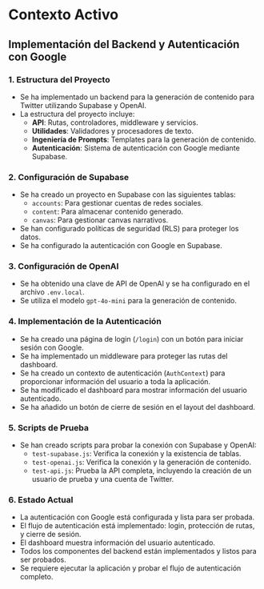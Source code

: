 # Contexto Activo

## Implementación del Backend y Autenticación con Google

### 1. Estructura del Proyecto

- Se ha implementado un backend para la generación de contenido para Twitter utilizando Supabase y OpenAI.
- La estructura del proyecto incluye:
  - **API**: Rutas, controladores, middleware y servicios.
  - **Utilidades**: Validadores y procesadores de texto.
  - **Ingeniería de Prompts**: Templates para la generación de contenido.
  - **Autenticación**: Sistema de autenticación con Google mediante Supabase.

### 2. Configuración de Supabase

- Se ha creado un proyecto en Supabase con las siguientes tablas:
  - `accounts`: Para gestionar cuentas de redes sociales.
  - `content`: Para almacenar contenido generado.
  - `canvas`: Para gestionar canvas narrativos.
- Se han configurado políticas de seguridad (RLS) para proteger los datos.
- Se ha configurado la autenticación con Google en Supabase.

### 3. Configuración de OpenAI

- Se ha obtenido una clave de API de OpenAI y se ha configurado en el archivo `.env.local`.
- Se utiliza el modelo `gpt-4o-mini` para la generación de contenido.

### 4. Implementación de la Autenticación

- Se ha creado una página de login (`/login`) con un botón para iniciar sesión con Google.
- Se ha implementado un middleware para proteger las rutas del dashboard.
- Se ha creado un contexto de autenticación (`AuthContext`) para proporcionar información del usuario a toda la aplicación.
- Se ha modificado el dashboard para mostrar información del usuario autenticado.
- Se ha añadido un botón de cierre de sesión en el layout del dashboard.

### 5. Scripts de Prueba

- Se han creado scripts para probar la conexión con Supabase y OpenAI:
  - `test-supabase.js`: Verifica la conexión y la existencia de tablas.
  - `test-openai.js`: Verifica la conexión y la generación de contenido.
  - `test-api.js`: Prueba la API completa, incluyendo la creación de un usuario de prueba y una cuenta de Twitter.

### 6. Estado Actual

- La autenticación con Google está configurada y lista para ser probada.
- El flujo de autenticación está implementado: login, protección de rutas, y cierre de sesión.
- El dashboard muestra información del usuario autenticado.
- Todos los componentes del backend están implementados y listos para ser probados.
- Se requiere ejecutar la aplicación y probar el flujo de autenticación completo.
